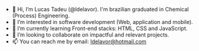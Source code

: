 - 👋 Hi, I’m Lucas Tadeu (@ldelavor). I'm brazilian graduated in Chemical (Process) Engineering.
- 👀 I’m interested in software development (Web, application and mobile).
- 🌱 I’m currently learning Front-end stacks: HTML, CSS and JavaScript.
- 💞️ I’m looking to collaborate on impactful and relevant projects.
- 📫 You can reach me by email: ldelavor@hotmail.com

<!---
ldelavor/ldelavor is a ✨ special ✨ repository because its `README.md` (this file) appears on your GitHub profile.
You can click the Preview link to take a look at your changes.
--->
